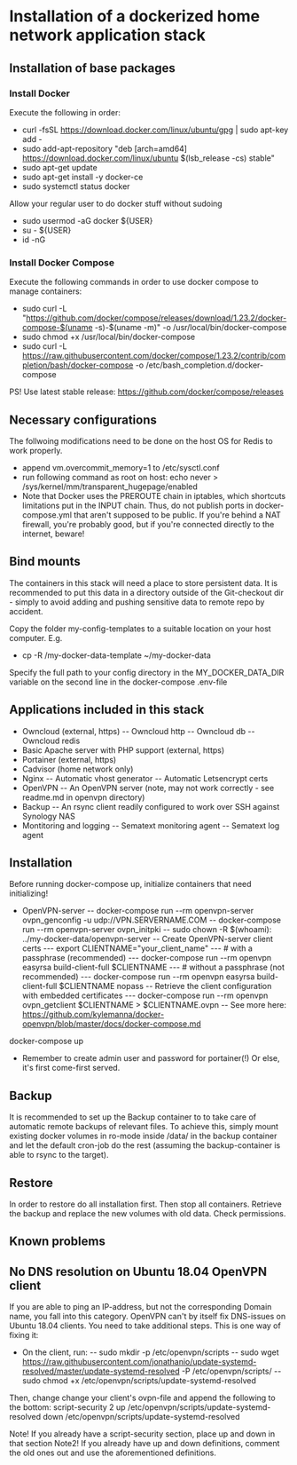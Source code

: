 # Installation of a dockerized home network application stack

## Installation of base packages

### Install Docker
Execute the following in order:
- curl -fsSL https://download.docker.com/linux/ubuntu/gpg | sudo apt-key add -
- sudo add-apt-repository "deb [arch=amd64] https://download.docker.com/linux/ubuntu $(lsb_release -cs) stable"
- sudo apt-get update
- sudo apt-get install -y docker-ce
- sudo systemctl status docker

Allow your regular user to do docker stuff without sudoing
- sudo usermod -aG docker ${USER}
- su - ${USER}
- id -nG

### Install Docker Compose
Execute the following commands in order to use docker compose to manage containers:
- sudo curl -L "https://github.com/docker/compose/releases/download/1.23.2/docker-compose-$(uname -s)-$(uname -m)" -o /usr/local/bin/docker-compose
- sudo chmod +x /usr/local/bin/docker-compose
- sudo curl -L https://raw.githubusercontent.com/docker/compose/1.23.2/contrib/completion/bash/docker-compose -o /etc/bash_completion.d/docker-compose

PS! Use latest stable release: https://github.com/docker/compose/releases

## Necessary configurations
The follwoing modifications need to be done on the host OS for Redis to work properly.
- append vm.overcommit_memory=1 to /etc/sysctl.conf
- run following command as root on host: echo never > /sys/kernel/mm/transparent_hugepage/enabled
- Note that Docker uses the PREROUTE chain in iptables, which shortcuts limitations put in the INPUT chain. Thus, do not publish ports in docker-compose.yml that aren't supposed to be public. If you're behind a NAT firewall, you're probably good, but if you're connected directly to the internet, beware!

## Bind mounts
The containers in this stack will need a place to store persistent data. It is recommended to put this data in a directory outside of the Git-checkout dir - simply to avoid adding and pushing sensitive data to remote repo by accident.

Copy the folder my-config-templates to a suitable location on your host computer. E.g.
- cp -R <git-checkout-dir>/my-docker-data-template ~/my-docker-data

Specify the full path to your config directory in the MY_DOCKER_DATA_DIR variable on the second line in the docker-compose .env-file

## Applications included in this stack
- Owncloud (external, https)
-- Owncloud http
-- Owncloud db
-- Owncloud redis
- Basic Apache server with PHP support (external, https)
- Portainer (external, https)
- Cadvisor (home network only)
- Nginx
-- Automatic vhost generator
-- Automatic Letsencrypt certs
- OpenVPN
-- An OpenVPN server (note, may not work correctly - see readme.md in openvpn directory)
- Backup
-- An rsync client readily configured to work over SSH against Synology NAS
- Montitoring and logging
-- Sematext monitoring agent
-- Sematext log agent

## Installation
Before running docker-compose up, initialize containers that need initializing!
- OpenVPN-server
-- docker-compose run --rm openvpn-server ovpn_genconfig -u udp://VPN.SERVERNAME.COM
-- docker-compose run --rm openvpn-server ovpn_initpki
-- sudo chown -R $(whoami): ../my-docker-data/openvpn-server
-- Create OpenVPN-server client certs
--- export CLIENTNAME="your_client_name"
--- # with a passphrase (recommended)
--- docker-compose run --rm openvpn easyrsa build-client-full $CLIENTNAME
--- # without a passphrase (not recommended)
--- docker-compose run --rm openvpn easyrsa build-client-full $CLIENTNAME nopass
--  Retrieve the client configuration with embedded certificates
--- docker-compose run --rm openvpn ovpn_getclient $CLIENTNAME > $CLIENTNAME.ovpn
-- See more here: https://github.com/kylemanna/docker-openvpn/blob/master/docs/docker-compose.md

docker-compose up
- Remember to create admin user and password for portainer(!) Or else, it's first come-first served.

## Backup
It is recommended to set up the Backup container to to take care of automatic remote backups of relevant files. To achieve this, simply mount existing docker volumes in ro-mode inside /data/ in the backup container and let the default cron-job do the rest (assuming the backup-container is able to rsync to the target).

## Restore
In order to restore do all installation first. Then stop all containers. Retrieve the backup and replace the new volumes with old data. Check permissions.

## Known problems
## No DNS resolution on Ubuntu 18.04 OpenVPN client
If you are able to ping an IP-address, but not the corresponding Domain name, you fall into this category.
OpenVPN can't by itself fix DNS-issues on Ubuntu 18.04 clients. You need to take additional steps. This is one way of fixing it:
- On the client, run:
-- sudo mkdir -p /etc/openvpn/scripts
-- sudo wget https://raw.githubusercontent.com/jonathanio/update-systemd-resolved/master/update-systemd-resolved -P /etc/openvpn/scripts/
-- sudo chmod +x /etc/openvpn/scripts/update-systemd-resolved

Then, change change your client's ovpn-file and append the following to the bottom:
script-security 2
up /etc/openvpn/scripts/update-systemd-resolved
down /etc/openvpn/scripts/update-systemd-resolved

Note! If you already have a script-security section, place up and down in that section
Note2! If you already have up and down definitions, comment the old ones out and use the aforementioned definitions.

